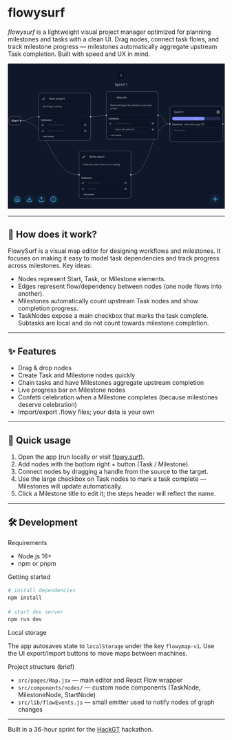 # flowysurf

*flowysurf* is a lightweight visual project manager optimized for planning milestones and tasks with a clean UI. Drag nodes, connect task flows, and track milestone progress — milestones automatically aggregate upstream Task completion. Built with speed and UX in mind.

<!-- ![Screenshot of Home page](./screenshots/ss1.png) -->
![Screenshot of example Project](./screenshots/ss2.png)

---

## 🌊 How does it work?

FlowySurf is a visual map editor for designing workflows and milestones. It focuses on making it easy to model task dependencies and track progress across milestones. Key ideas:

- Nodes represent Start, Task, or Milestone elements.
- Edges represent flow/dependency between nodes (one node flows into another).
- Milestones automatically count upstream Task nodes and show completion progress.
- TaskNodes expose a main checkbox that marks the task complete. Subtasks are local and do not count towards milestone completion.

---

## ✨ Features

- Drag & drop nodes
- Create Task and Milestone nodes quickly
- Chain tasks and have Milestones aggregate upstream completion
- Live progress bar on Milestone nodes
- Confetti celebration when a Milestone completes (because milestones deserve celebration)
- Import/export .flowy files; your data is your own

---

## 🎯 Quick usage

1. Open the app (run locally or visit [flowy.surf](https://flowy.surf/)).
2. Add nodes with the bottom right + button (Task / Milestone).
3. Connect nodes by dragging a handle from the source to the target.
4. Use the large checkbox on Task nodes to mark a task complete — Milestones will update automatically.
5. Click a Milestone title to edit it; the steps header will reflect the name.

---

## 🛠 Development

Requirements

- Node.js 16+
- npm or pnpm

Getting started

```bash
# install dependencies
npm install

# start dev server
npm run dev
```
Local storage

The app autosaves state to `localStorage` under the key `flowymap-v1`. Use the UI export/import buttons to move maps between machines.

Project structure (brief)

- `src/pages/Map.jsx` — main editor and React Flow wrapper
- `src/components/nodes/` — custom node components (TaskNode, MilestoneNode, StartNode)
- `src/lib/flowEvents.js` — small emitter used to notify nodes of graph changes

---

Built in a 36-hour sprint for the [HackGT](https://hack.gt) hackathon.